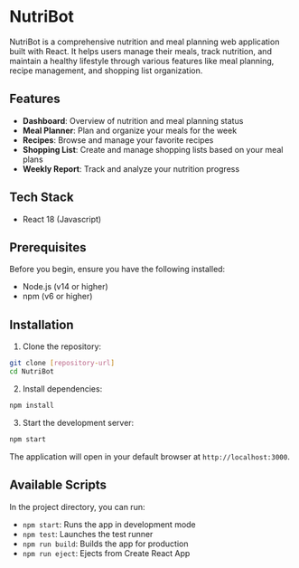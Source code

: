 # NutriBot

NutriBot is a comprehensive nutrition and meal planning web application built with React. It helps users manage their meals, track nutrition, and maintain a healthy lifestyle through various features like meal planning, recipe management, and shopping list organization.

## Features

- **Dashboard**: Overview of nutrition and meal planning status
- **Meal Planner**: Plan and organize your meals for the week
- **Recipes**: Browse and manage your favorite recipes
- **Shopping List**: Create and manage shopping lists based on your meal plans
- **Weekly Report**: Track and analyze your nutrition progress

## Tech Stack

- React 18 (Javascript)

## Prerequisites

Before you begin, ensure you have the following installed:
- Node.js (v14 or higher)
- npm (v6 or higher)

## Installation

1. Clone the repository:
```bash
git clone [repository-url]
cd NutriBot
```

2. Install dependencies:
```bash
npm install
```

3. Start the development server:
```bash
npm start
```

The application will open in your default browser at `http://localhost:3000`.

## Available Scripts

In the project directory, you can run:

- `npm start`: Runs the app in development mode
- `npm test`: Launches the test runner
- `npm run build`: Builds the app for production
- `npm run eject`: Ejects from Create React App

